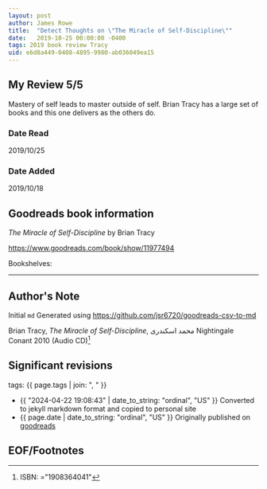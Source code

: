 ```yaml
---
layout: post
author: James Rowe
title:  "Detect Thoughts on \"The Miracle of Self-Discipline\""
date:   2019-10-25 00:00:00 -0400
tags: 2019 book review Tracy 
uid: e6d8a449-0408-4895-9980-ab036049ea15
---
```


<!-- highly dependent on how you personally use jekyll templates, and how you want this to show up -->
<!-- escape any jekyll keys with double brackets -->

## My Review 5/5

Mastery of self leads to master outside of self. Brian Tracy has a large set of books and this one delivers as the others do.

### Date Read
2019/10/25

### Date Added
2019/10/18

## Goodreads book information

*The Miracle of Self-Discipline* by Brian Tracy

https://www.goodreads.com/book/show/11977494

Bookshelves: 

---

## Author's Note

Initial `md` Generated using https://github.com/jsr6720/goodreads-csv-to-md

Brian Tracy, *The Miracle of Self-Discipline*, محمد اسکندری Nightingale Conant 2010 (Audio CD)[^1]

## Significant revisions

tags: {{ page.tags | join: ", " }} <!-- todo move this somewhere -->

- {{ "2024-04-22 19:08:43" | date_to_string: "ordinal", "US" }} Converted to jekyll markdown format and copied to personal site
- {{ page.date | date_to_string: "ordinal", "US" }} Originally published on [goodreads](https://www.goodreads.com)

## EOF/Footnotes

[^1]: ISBN: ="1908364041"